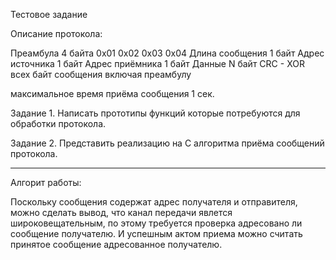 Тестовое задание

Описание протокола:

Преамбула 4 байта 0x01 0x02 0x03 0x04
Длина сообщения 1 байт
Адрес источника 1 байт
Адрес приёмника 1 байт
Данные N байт
CRC - XOR всех байт сообщения включая преамбулу

максимальное время приёма сообщения 1 сек.

Задание 1.
Написать прототипы функций которые потребуются для обработки протокола.

Задание 2.
Представить реализацию на C алгоритма приёма сообщений протокола.
*****

Алгорит работы:

Поскольку сообщения содержат адрес получателя и отправителя, можно сделать вывод, что канал передачи явлется широковещательным, по этому требуется проверка адресовано ли сообщение получателю. И успешным актом приема можно считать принятое сообщение адресованное получателю.

